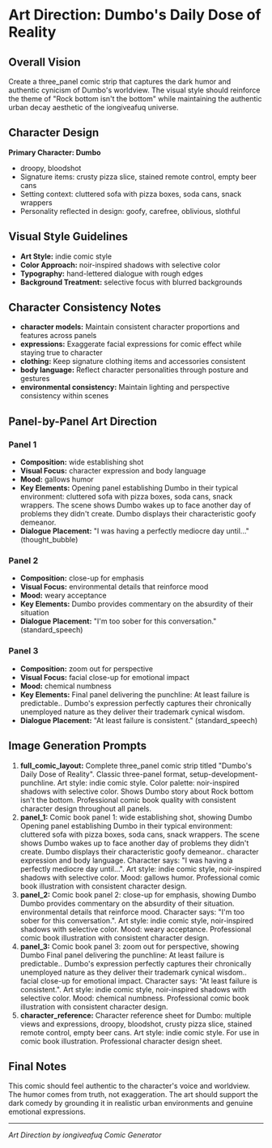 # Art Direction: Dumbo's Daily Dose of Reality

## Overall Vision
Create a three_panel comic strip that captures the dark humor and authentic cynicism of Dumbo's worldview. The visual style should reinforce the theme of "Rock bottom isn't the bottom" while maintaining the authentic urban decay aesthetic of the iongiveafuq universe.

## Character Design
**Primary Character: Dumbo**
- droopy, bloodshot
- Signature items: crusty pizza slice, stained remote control, empty beer cans
- Setting context: cluttered sofa with pizza boxes, soda cans, snack wrappers
- Personality reflected in design: goofy, carefree, oblivious, slothful

## Visual Style Guidelines
- **Art Style:** indie comic style
- **Color Approach:** noir-inspired shadows with selective color
- **Typography:** hand-lettered dialogue with rough edges
- **Background Treatment:** selective focus with blurred backgrounds

## Character Consistency Notes
- **character models:** Maintain consistent character proportions and features across panels
- **expressions:** Exaggerate facial expressions for comic effect while staying true to character
- **clothing:** Keep signature clothing items and accessories consistent
- **body language:** Reflect character personalities through posture and gestures
- **environmental consistency:** Maintain lighting and perspective consistency within scenes

## Panel-by-Panel Art Direction

### Panel 1
- **Composition:** wide establishing shot
- **Visual Focus:** character expression and body language
- **Mood:** gallows humor
- **Key Elements:** Opening panel establishing Dumbo in their typical environment: cluttered sofa with pizza boxes, soda cans, snack wrappers. The scene shows Dumbo wakes up to face another day of problems they didn't create. Dumbo displays their characteristic goofy demeanor.
- **Dialogue Placement:** "I was having a perfectly mediocre day until..." (thought_bubble)

### Panel 2
- **Composition:** close-up for emphasis
- **Visual Focus:** environmental details that reinforce mood
- **Mood:** weary acceptance
- **Key Elements:** Dumbo provides commentary on the absurdity of their situation
- **Dialogue Placement:** "I'm too sober for this conversation." (standard_speech)

### Panel 3
- **Composition:** zoom out for perspective
- **Visual Focus:** facial close-up for emotional impact
- **Mood:** chemical numbness
- **Key Elements:** Final panel delivering the punchline: At least failure is predictable.. Dumbo's expression perfectly captures their chronically unemployed nature as they deliver their trademark cynical wisdom.
- **Dialogue Placement:** "At least failure is consistent." (standard_speech)


## Image Generation Prompts

1. **full_comic_layout:** Complete three_panel comic strip titled "Dumbo's Daily Dose of Reality". Classic three-panel format, setup-development-punchline. Art style: indie comic style. Color palette: noir-inspired shadows with selective color. Shows Dumbo story about Rock bottom isn't the bottom. Professional comic book quality with consistent character design throughout all panels.
2. **panel_1:** Comic book panel 1: wide establishing shot, showing Dumbo Opening panel establishing Dumbo in their typical environment: cluttered sofa with pizza boxes, soda cans, snack wrappers. The scene shows Dumbo wakes up to face another day of problems they didn't create. Dumbo displays their characteristic goofy demeanor.. character expression and body language. Character says: "I was having a perfectly mediocre day until...". Art style: indie comic style, noir-inspired shadows with selective color. Mood: gallows humor. Professional comic book illustration with consistent character design.
3. **panel_2:** Comic book panel 2: close-up for emphasis, showing Dumbo Dumbo provides commentary on the absurdity of their situation. environmental details that reinforce mood. Character says: "I'm too sober for this conversation.". Art style: indie comic style, noir-inspired shadows with selective color. Mood: weary acceptance. Professional comic book illustration with consistent character design.
4. **panel_3:** Comic book panel 3: zoom out for perspective, showing Dumbo Final panel delivering the punchline: At least failure is predictable.. Dumbo's expression perfectly captures their chronically unemployed nature as they deliver their trademark cynical wisdom.. facial close-up for emotional impact. Character says: "At least failure is consistent.". Art style: indie comic style, noir-inspired shadows with selective color. Mood: chemical numbness. Professional comic book illustration with consistent character design.
5. **character_reference:** Character reference sheet for Dumbo: multiple views and expressions, droopy, bloodshot, crusty pizza slice, stained remote control, empty beer cans. Art style: indie comic style. For use in comic book illustration. Professional character design sheet.

## Final Notes
This comic should feel authentic to the character's voice and worldview. The humor comes from truth, not exaggeration. The art should support the dark comedy by grounding it in realistic urban environments and genuine emotional expressions.

---
*Art Direction by iongiveafuq Comic Generator*
